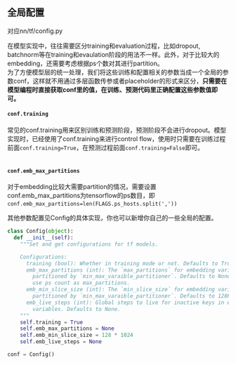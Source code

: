 ## 全局配置

对应nn/tf/config.py


在模型实现中，往往需要区分training和evaluation过程，比如dropout, batchnorm等在training和evaulation阶段的用法不一样。此外，对于比较大的embedding，还需要考虑根据ps个数对其进行partition。<br />
为了方便模型层的统一处理，我们将这些训练和配置相关的参数当成一个全局的参数conf，这样就不用通过多层函数传参或者placeholder的形式来区分，**只需要在模型编程时直接获取conf里的值，在训练、预测代码里正确配置这些参数值即可。**


#### `conf.training`
常见的conf.training用来区别训练和预测阶段，预测阶段不会进行dropout。模型实现时，已经使用了conf.training来进行control flow，使用时只需要在训练过程前面`conf.training=True`，在预测过程前面`conf.training=False`即可。<br />
​

#### `conf.emb_max_partitions`
对于embedding比较大需要partition的情况，需要设置conf.emb_max_partitions为tensorflow的ps数目，即
`conf.emb_max_partitions=len(FLAGS.ps_hosts.split(','))`
​

其他参数配置见Config的具体实现，你也可以新增你自己的一些全局的配置。<br />

```python
class Config(object):
  def __init__(self):
    """Set and get configurations for tf models.

    Configurations:
      training (bool): Whether in training mode or not. Defaults to True.
      emb_max_partitions (int): The `max_partitions` for embedding variables
        partitioned by `min_max_varaible_partitioner`. Defaults to None means
        use ps count as max_partitions.
      emb_min_slice_size (int): The `min_slice_size` for embedding variables
        partitioned by `min_max_varaible_partitioner`. Defaults to 128K.
      emb_live_steps (int): Global steps to live for inactive keys in embedding
        variables. Defaults to None.
    """
    self.training = True
    self.emb_max_partitions = None
    self.emb_min_slice_size = 128 * 1024
    self.emb_live_steps = None

conf = Config()
```
